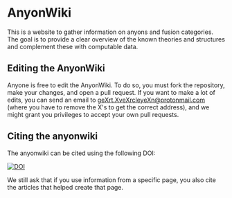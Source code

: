 # AnyonWiki
This is a website to gather information on anyons and fusion categories. The goal is to provide a clear overview of the known theories and structures and complement these with computable data. 

## Editing the AnyonWiki
Anyone is free to edit the AnyonWiki. To do so, you must fork the repository, make your changes, and open a pull request. If you want to make a lot of edits, you can send an email to geXrt.XveXrcleyeXn@protonmail.com (where you have to remove the X's to get the correct address), and we might grant you privileges to accept your own pull requests. 

## Citing the anyonwiki
The anyonwiki can be cited using the following DOI: 

[![DOI](https://zenodo.org/badge/650073657.svg)](https://doi.org/10.5281/zenodo.15863113)


We still ask that if you use information from a specific page, you also cite the articles that helped create that page. 
